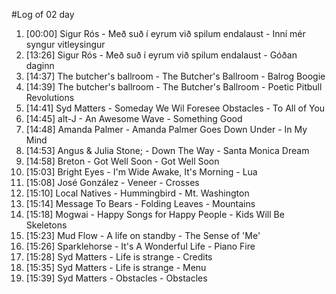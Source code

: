 #Log of 02 day

1. [00:00] Sigur Rós - Með suð í eyrum við spilum endalaust - Inní mér syngur vitleysingur
1. [13:26] Sigur Rós - Með suð í eyrum við spilum endalaust - Góðan daginn
1. [14:37] The butcher's ballroom - The Butcher's Ballroom - Balrog Boogie
1. [14:39] The butcher's ballroom - The Butcher's Ballroom - Poetic Pitbull Revolutions
1. [14:41] Syd Matters - Someday We Wil Foresee Obstacles - To All of You
1. [14:45] alt-J - An Awesome Wave - Something Good
1. [14:48] Amanda Palmer - Amanda Palmer Goes Down Under - In My Mind
1. [14:53] Angus & Julia Stone; - Down The Way - Santa Monica Dream
1. [14:58] Breton - Got Well Soon - Got Well Soon
1. [15:03] Bright Eyes - I'm Wide Awake, It's Morning - Lua
1. [15:08] José González - Veneer - Crosses
1. [15:10] Local Natives - Hummingbird - Mt. Washington
1. [15:14] Message To Bears - Folding Leaves - Mountains
1. [15:18] Mogwai - Happy Songs for Happy People - Kids Will Be Skeletons
1. [15:23] Mud Flow - A life on standby - The Sense of 'Me'
1. [15:26] Sparklehorse - It's A Wonderful Life - Piano Fire
1. [15:28] Syd Matters - Life is strange - Credits
1. [15:35] Syd Matters - Life is strange - Menu
1. [15:39] Syd Matters - Obstacles - Obstacles
